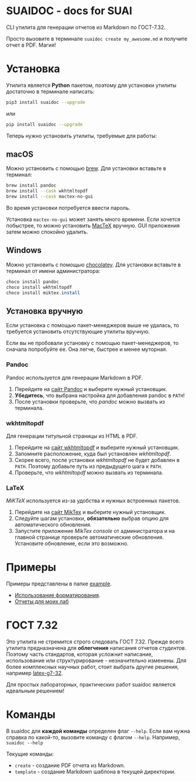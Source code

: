# SUAIDOC - docs for SUAI

СLI утилита для генерации отчетов из Markdown по ГОСТ-7.32.

Просто вызовите в терминале `suaidoc create my_awesome.md` и получите отчет в PDF. Магия!

# Установка

Утилита является **Python** пакетом, поэтому для установки утилиты достаточно в терминале написать:

```bash
pip3 install suaidoc --upgrade
```

или

```bash
pip install suaidoc --upgrade
```

Теперь нужно установить утилиты, требуемые для работы:

## macOS

Можно установить с помощью [brew](https://brew.sh). Для установки вставьте в терминал:

```zsh
brew install pandoc
brew install --cask wkhtmltopdf
brew install --cask mactex-no-gui
```

Во время установки потребуется ввести пароль.

Установка `mactex-no-gui` может занять много времени. Если хочется побыстрее, то можно установить [MacTeX](https://tug.org/mactex/) вручную. GUI приложения затем можно спокойно удалить.

## Windows

Можно установить с помощью [chocolatey](https://chocolatey.org). Для установки вставьте в терминал от имени администратора:

```powershell
choco install pandoc
choco install wkhtmltopdf
choco install miktex.install
```

## Установка вручную

Если установка с помощью пакет-менеджеров выше не удалась, то требуется установить отсутствующие утилиты вручную.

Если вы не пробовали установку с помощью пакет-менеджеров, то сначала попробуйте ее. Она легче, быстрее и менее муторная.

### Pandoc

Pandoc используется для генерации Markdown в PDF.

1. Перейдите на [сайт Pandoc](https://pandoc.org/installing.html) и выберите нужный установщик.
2. **Убедитесь**, что выбрана настройка для добавления pandoc в `PATH`!
3. После установки проверьте, что _pandoc_ можно вызвать из терминала.

### wkhtmltopdf

Для генерации титульной страницы из HTML в PDF.

1. Перейдите на [сайт wkhtmltopdf](https://wkhtmltopdf.org) и выберите нужный установщик.
2. Запомните расположение, куда был установлен _wkhtmltopdf_.
3. Скорее всего, после установки _wkhtmltopdf_ не будет добавлен в `PATH`. Поэтому добавьте путь из предыдущего шага к `PATH`.
4. Проверьте, что _wkhtmltopdf_ можно вызвать из терминала.

### LaTeX

_MiKTeX_ используется из-за удобства и нужных встроенных пакетов.

1. Перейдите на [сайт MikTex](https://miktex.org/download) и выберите нужный установщик.
2. Следуйте шагам установки, **обязательно** выбрав опцию для автоматического обновления.
3. Запустите приложение _MikTex console_ от администратора и на главной странице проверьте автоматические обновления. Установите обновление, если это возможно.

# Примеры

Примеры представлены в папке [example](/example/).

- [Использование форматирования](/example/main/).
- [Отчеты для моих лаб](https://github.com/vladcto/suai-labs/tree/main/6_semester/МодСис)

# ГОСТ 7.32

Это утилита не стремится строго следовать ГОСТ 7.32. Прежде всего утилита предназначена для **облегчения** написания отчетов _студентов_. Поэтому часть стандартов, которая усложнит написание, использование или структурирование - незначительно изменены. Для более комплексных научных работ, стоит выбрать другие решения, например [latex-g7-32](https://github.com/latex-g7-32/latex-g7-32).

Для простых лабораторных, практических работ suaidoc является идеальным решением!

<!-- ## Список нарушений ГОСТ

WIP -->

# Команды

В suaidoc для **каждой команды** определен флаг `--help`. Если вам нужна справка по какой-то, вызовите команду с флагом `--help`. Например, `suaidoc --help`

Текущие команды:

- `create` - создание PDF отчета из Markdown.
- `template` - создание Markdown шаблона в текущей директории.
